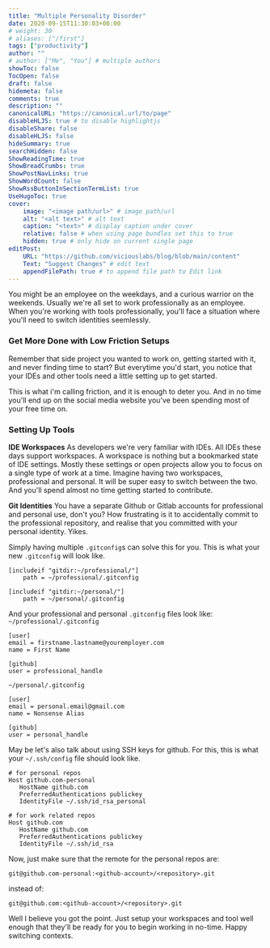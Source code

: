 ```yaml
---
title: "Multiple Personality Disorder"
date: 2020-09-15T11:30:03+00:00
# weight: 30
# aliases: ["/first"]
tags: ["productivity"]
author: ""
# author: ["Me", "You"] # multiple authors
showToc: false
TocOpen: false
draft: false
hidemeta: false
comments: true
description: ""
canonicalURL: "https://canonical.url/to/page"
disableHLJS: true # to disable highlightjs
disableShare: false
disableHLJS: false
hideSummary: true
searchHidden: false
ShowReadingTime: true
ShowBreadCrumbs: true
ShowPostNavLinks: true
ShowWordCount: false
ShowRssButtonInSectionTermList: true
UseHugoToc: true
cover:
    image: "<image path/url>" # image path/url
    alt: "<alt text>" # alt text
    caption: "<text>" # display caption under cover
    relative: false # when using page bundles set this to true
    hidden: true # only hide on current single page
editPost:
    URL: "https://github.com/viciouslabs/blog/blob/main/content"
    Text: "Suggest Changes" # edit text
    appendFilePath: true # to append file path to Edit link
---
```

You might be an employee on the weekdays, and a curious warrior on the weekends. Usually we're all set to work professionally as an employee. When you're working with tools professionally, you'll face a situation where you'll need to switch identities seemlessly.

### Get More Done with Low Friction Setups
Remember that side project you wanted to work on, getting started with it, and never finding time to start? But everytime you'd start, you notice that your IDEs and other tools need a little setting up to get started.

This is what i'm calling friction, and it is enough to deter you. And in no time you'll end up on the social media website you've been spending most of your free time on.

### Setting Up Tools

**IDE Workspaces**
As developers we're very familiar with IDEs. All IDEs these days support workspaces. A workspace is nothing but a bookmarked state of IDE settings. Mostly these settings or open projects allow you to focus on a single type of work at a time. Imagine having two workspaces, professional and personal. It will be super easy to switch between the two. And you'll spend almost no time getting started to contribute.

**Git Identities**
You have a separate Github or Gitlab accounts for professional and personal use, don't you? How frustrating is it to accidentally commit to the professional repository, and realise that you committed with your personal identity. Yikes.

Simply having multiple `.gitconfig`s can solve this for you. This is what your new `.gitconfig` will look like.
```
[includeif "gitdir:~/professional/"]
    path = ~/professional/.gitconfig

[includeif "gitdir:~/personal/"]
    path = ~/personal/.gitconfig
```

And your professional and personal `.gitconfig` files look like:
`~/professional/.gitconfig`
```
[user]
email = firstname.lastname@youremployer.com
name = First Name

[github]
user = professional_handle
```
`~/personal/.gitconfig`
```
[user]
email = personal.email@gmail.com
name = Nonsense Alias

[github]
user = personal_handle
```

May be let's also talk about using SSH keys for github. For this, this is what your `~/.ssh/config` file should look like.
```
# for personal repos
Host github.com-personal
   HostName github.com
   PreferredAuthentications publickey
   IdentityFile ~/.ssh/id_rsa_personal

# for work related repos
Host github.com
   HostName github.com
   PreferredAuthentications publickey
   IdentityFile ~/.ssh/id_rsa
```

Now, just make sure that the remote for the personal repos are:
```
git@github.com-personal:<github-account>/<repository>.git
```
instead of:
```
git@github.com:<github-account>/<repository>.git
```

Well I believe you got the point. Just setup your workspaces and tool well enough that they'll be ready for you to begin working in no-time. Happy switching contexts.

